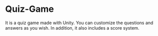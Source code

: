 # Quiz-Game
It is a quiz game made with Unity. You can customize the questions and answers as you wish. In addition, it also includes a score system.
